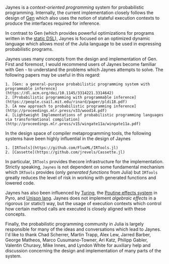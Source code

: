 Jaynes is a _context-oriented programming_ system for probabilistic programming. Internally, the current implementation closely follows the design of [Gen](https://www.gen.dev/) which also uses the notion of stateful execution contexts to produce the interfaces required for inference. 

In contrast to Gen (which provides powerful optimizations for programs written in the [static DSL](https://www.gen.dev/dev/ref/modeling/#Static-Modeling-Language-1)), Jaynes is focused on an optimized dynamic language which allows most of the Julia language to be used in expressing probabilistic programs.

Jaynes uses many concepts from the design and implementation of Gen. First and foremost, I would recommend users of Jaynes become familiar with Gen - to understand the problems which Jaynes attempts to solve. The following papers may be useful in this regard:

    1. [Gen: a general-purpose probabilistic programming system with programmable inference](https://dl.acm.org/doi/10.1145/3314221.3314642)
    2. [Probabilistic programming with programmable inference](https://people.csail.mit.edu/rinard/paper/pldi18.pdf)
    3. [A new approach to probabilistic programming inference](http://proceedings.mlr.press/v33/wood14.pdf)
    4. [Lightweight Implementations of probabilistic programming languages via transformational compilation](http://proceedings.mlr.press/v15/wingate11a/wingate11a.pdf)

In the design space of compiler metaprogramming tools, the following systems have been highly influential in the design of Jaynes

    1. [IRTools](https://github.com/FluxML/IRTools.jl)
    2. [Cassette](https://github.com/jrevels/Cassette.jl)

In particular, `IRTools` provides thecore infrastructure for the implementation. Strictly speaking, `Jaynes` is not dependent on some fundamental mechanism which `IRTools` provides (only _generated functions_ from Julia) but `IRTools` greatly reduces the level of risk in working with generated functions and lowered code.

Jaynes has also been influenced by [Turing](https://turing.ml/dev/), the [Poutine effects system](https://docs.pyro.ai/en/stable/poutine.html) in Pyro, and [Unison lang](https://www.unisonweb.org/). Jaynes does not implement _algebraic effects_ in a rigorous (or static!) way, but the usage of execution contexts which control how certain method calls are executed is closely aligned with these concepts.

Finally, the probabilistic programming community in Julia is largely responsible for many of the ideas and conversations which lead to Jaynes. I'd like to thank Chad Scherrer, Martin Trapp, Alex Lew, Jarred Barber, George Matheos, Marco Cusumano-Towner, Ari Katz, Philipp Gabler, Valentin Churavy, Mike Innes, and Lyndon White for auxiliary help and discussion concerning the design and implementation of many parts of the system.
